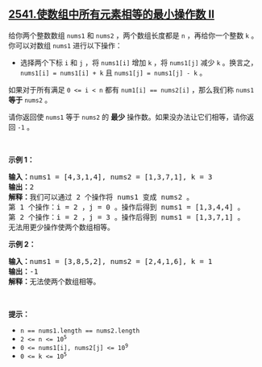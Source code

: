 ## [2541.使数组中所有元素相等的最小操作数 II](https://leetcode.cn/problems/minimum-operations-to-make-array-equal-ii/)
<p>给你两个整数数组&nbsp;<code>nums1</code> 和&nbsp;<code>nums2</code>&nbsp;，两个数组长度都是&nbsp;<code>n</code>&nbsp;，再给你一个整数&nbsp;<code>k</code>&nbsp;。你可以对数组&nbsp;<code>nums1</code>&nbsp;进行以下操作：</p>

<ul>
	<li>选择两个下标&nbsp;<code>i</code> 和&nbsp;<code>j</code>&nbsp;，将&nbsp;<code>nums1[i]</code>&nbsp;增加&nbsp;<code>k</code>&nbsp;，将&nbsp;<code>nums1[j]</code>&nbsp;减少&nbsp;<code>k</code>&nbsp;。换言之，<code>nums1[i] = nums1[i] + k</code> 且&nbsp;<code>nums1[j] = nums1[j] - k</code>&nbsp;。</li>
</ul>

<p>如果对于所有满足&nbsp;<code>0 &lt;= i &lt; n</code>&nbsp;都有&nbsp;<code>num1[i] == nums2[i]</code>&nbsp;，那么我们称&nbsp;<code>nums1</code> <strong>等于</strong>&nbsp;<code>nums2</code>&nbsp;。</p>

<p>请你返回使<em>&nbsp;</em><code>nums1</code><em> </em>等于<em>&nbsp;</em><code>nums2</code>&nbsp;的&nbsp;<strong>最少</strong>&nbsp;操作数。如果没办法让它们相等，请你返回&nbsp;<code>-1</code>&nbsp;。</p>

<p>&nbsp;</p>

<p><strong>示例 1：</strong></p>

<pre><b>输入：</b>nums1 = [4,3,1,4], nums2 = [1,3,7,1], k = 3
<b>输出：</b>2
<b>解释：</b>我们可以通过 2 个操作将 nums1 变成 nums2 。
第 1 个操作：i = 2 ，j = 0 。操作后得到 nums1 = [1,3,4,4] 。
第 2 个操作：i = 2 ，j = 3 。操作后得到 nums1 = [1,3,7,1] 。
无法用更少操作使两个数组相等。</pre>

<p><strong>示例 2：</strong></p>

<pre><b>输入：</b>nums1 = [3,8,5,2], nums2 = [2,4,1,6], k = 1
<b>输出：</b>-1
<b>解释：</b>无法使两个数组相等。
</pre>

<p>&nbsp;</p>

<p><strong>提示：</strong></p>

<ul>
	<li><code>n == nums1.length == nums2.length</code></li>
	<li><code>2 &lt;= n &lt;= 10<sup>5</sup></code></li>
	<li><code>0 &lt;= nums1[i], nums2[j] &lt;= 10<sup>9</sup></code></li>
	<li><code>0 &lt;= k &lt;= 10<sup>5</sup></code></li>
</ul>
